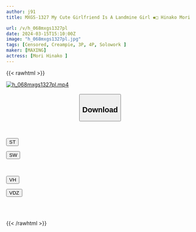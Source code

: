 ```yaml
---
author: j91
title: MXGS-1327 My Cute Girlfriend Is A Landmine Girl ◆□ Hinako Mori

url: /v/h_068mxgs1327pl
date: 2024-03-15T15:10:00Z
image: "h_068mxgs1327pl.jpg"
tags: [Censored, Creampie, 3P, 4P, Solowork	]
maker: [MAXING]
actress: [Mori Hinako ]
---
```



{{< rawhtml >}}

<div class="video" data-videoid="b7Yx2dZ3zwiPej3">
    <a href="javascript:;">
        <img src="/v/h_068mxgs1327pl/h_068mxgs1327pl.jpg" width="WIDTH" height="HEIGHT" alt="h_068mxgs1327pl.mp4" loading="lazy">
    </a>
</div>

<script type="text/javascript" src="https://j91.asia/asset/on-demand-st.js"></script>

<br>
  <link rel="stylesheet" href="https://j91.asia/asset/bs5.css">
  
  <center>
  <button class="btn btn-primary" type="button" data-bs-toggle="collapse" data-bs-target=".multi-collapse" aria-expanded="false" aria-controls="multiCollapseExample1 multiCollapseExample2"><h2>Download</h2></button></center>
</p>
<div class="row">
  <div class="col">
    <div class="collapse multi-collapse" id="multiCollapseExample1">
      <div class="card card-body">
	      	      <br>
<div class="buttons">  
<p><a href="https://streamtape.to/v/b7Yx2dZ3zwiPej3" target="_blank"><button class="btn-hover color-3"><i class="fa fa-download"></i> ST</button></a></p>
<p><a href="https://asnwish.com/ztnns3bpjb0r" target="_blank"><button class="btn-hover color-2"><i class="fa fa-download"></i> SW</button></a></p></div>
    </div>
  </div>
</div>
  <div class="col">
    <div class="collapse multi-collapse" id="multiCollapseExample2">
      <div class="card card-body">
	      <br>
<div class="buttons">
<p><a href="https://vidhidevip.com/f/ma1r2fpso1fl"><button class="btn-hover color-9"><i class="fa fa-download"></i> VH</button></a></p>
<p><a href="https://vidoza.net/ox1pb3617650"><button class="btn-hover color-8"><i class="fa fa-download"></i> VDZ</button></a></p></div>
<br><br>
      </div>
    </div>
  </div>
</div>

{{< /rawhtml >}}